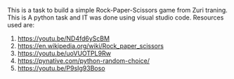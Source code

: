 This is a task to build a simple Rock-Paper-Scissors game from Zuri traning. This is A python task and IT was done using visual studio code. 
Resources used are:
1. https://youtu.be/ND4fd6yScBM
2. https://en.wikipedia.org/wiki/Rock_paper_scissors
3. https://youtu.be/uoVUOTPL9Rw
4. https://pynative.com/python-random-choice/
5. https://youtu.be/P9sIg93Boso
